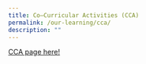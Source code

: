 ```yaml
---
title: Co–Curricular Activities (CCA)
permalink: /our-learning/cca/
description: ""
---
```

[CCA page here!](https://sites.google.com/moe.edu.sg/sjijccaopenhouse2022/home)